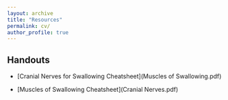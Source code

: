 ```yaml
---
layout: archive
title: "Resources"
permalink: cv/
author_profile: true
---
```


## Handouts
- [Cranial Nerves for Swallowing Cheatsheet](Muscles of Swallowing.pdf)


- [Muscles of Swallowing Cheatsheet](Cranial Nerves.pdf)
